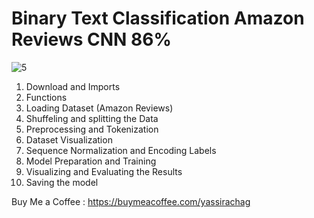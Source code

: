 # **Binary Text Classification Amazon Reviews CNN 86%**

![5](https://github.com/user-attachments/assets/b26547fb-bf04-48f9-a0f7-6e7fbbbe3a2f)

1. Download and Imports
2. Functions
3. Loading Dataset (Amazon Reviews)
4. Shuffeling and splitting the Data
5. Preprocessing and Tokenization
6. Dataset Visualization
7. Sequence Normalization and Encoding Labels
8. Model Preparation and Training
9. Visualizing and Evaluating the Results
10. Saving the model

Buy Me a Coffee : https://buymeacoffee.com/yassirachag

